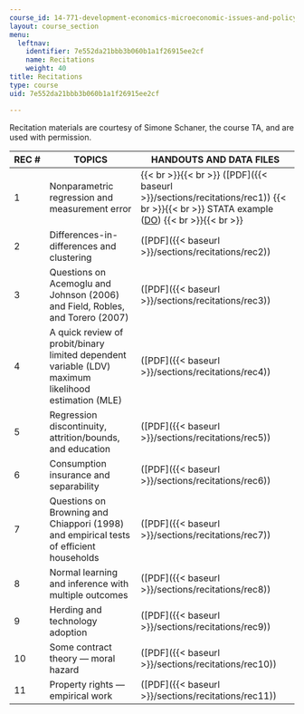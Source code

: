 ```yaml
---
course_id: 14-771-development-economics-microeconomic-issues-and-policy-models-fall-2008
layout: course_section
menu:
  leftnav:
    identifier: 7e552da21bbb3b060b1a1f26915ee2cf
    name: Recitations
    weight: 40
title: Recitations
type: course
uid: 7e552da21bbb3b060b1a1f26915ee2cf

---
```


Recitation materials are courtesy of Simone Schaner, the course TA, and are used with permission.

| REC # | TOPICS | HANDOUTS AND DATA FILES |
| --- | --- | --- |
| 1 | Nonparametric regression and measurement error |  {{< br >}}{{< br >}} ([PDF]({{< baseurl >}}/sections/recitations/rec1)) {{< br >}}{{< br >}} STATA example ([DO](./resolveuid/efd8ade1abc0cce211e614351a921431)) {{< br >}}{{< br >}}  |
| 2 | Differences-in-differences and clustering | ([PDF]({{< baseurl >}}/sections/recitations/rec2)) |
| 3 | Questions on Acemoglu and Johnson (2006) and Field, Robles, and Torero (2007) | ([PDF]({{< baseurl >}}/sections/recitations/rec3)) |
| 4 | A quick review of probit/binary limited dependent variable (LDV) maximum likelihood estimation (MLE) | ([PDF]({{< baseurl >}}/sections/recitations/rec4)) |
| 5 | Regression discontinuity, attrition/bounds, and education | ([PDF]({{< baseurl >}}/sections/recitations/rec5)) |
| 6 | Consumption insurance and separability | ([PDF]({{< baseurl >}}/sections/recitations/rec6)) |
| 7 | Questions on Browning and Chiappori (1998) and empirical tests of efficient households | ([PDF]({{< baseurl >}}/sections/recitations/rec7)) |
| 8 | Normal learning and inference with multiple outcomes | ([PDF]({{< baseurl >}}/sections/recitations/rec8)) |
| 9 | Herding and technology adoption | ([PDF]({{< baseurl >}}/sections/recitations/rec9)) |
| 10 | Some contract theory — moral hazard | ([PDF]({{< baseurl >}}/sections/recitations/rec10)) |
| 11 | Property rights — empirical work | ([PDF]({{< baseurl >}}/sections/recitations/rec11))